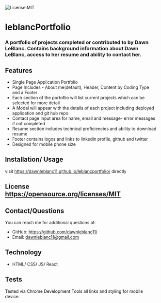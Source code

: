 ![License:MIT](https://img.shields.io/badge/License-MIT-yellow.svg)
# leblancPortfolio
### A portfolio of projects completed or contributed to by Dawn LeBlanc.  Contains background information about Dawn LeBlanc, access to her resume and ability to contact her.

  ## Features
 * Single Page Application Portfolio
 * Page Includes - About me(default), Header, Content by Coding Type and a Footer
 * Each section of the portoflio will list current projects which can be selected for more detail
 * A Modal will appear with the details of each project including deployed application and git hub repo
 * Contact page input area for name, email and message- error messages if not completed
 * Resume section includes technical proficiencies and ability to download resume
 * Footer contains logos and links to linkedin profile, github and twitter
 * Designed for mobile phone size

  ## Installation/ Usage
  visit https://dawnleblanc11.github.io/leblancportfolio/ directly 
  
  ##
## License <br>https://opensource.org/licenses/MIT
  ## Contact/Questions
  You can reach me for additional questions at:
  * GitHub: https://github.com/dawnleblanc11/
  * Email: dawnleblanc11@gmail.com
## Technology <br> 
  * HTML/ CSS/ JS/ React

  
  ## Tests
  Tested via Chrome Development Tools all links and styling for mobile device.

